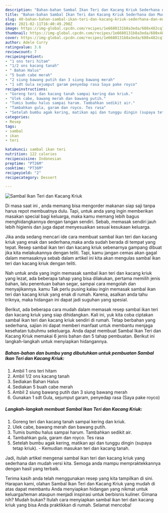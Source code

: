 ```yaml
---
description: "Bahan-bahan Sambal Ikan Teri dan Kacang Kriuk Sederhana dan Mudah Dibuat"
title: "Bahan-bahan Sambal Ikan Teri dan Kacang Kriuk Sederhana dan Mudah Dibuat"
slug: 40-bahan-bahan-sambal-ikan-teri-dan-kacang-kriuk-sederhana-dan-mudah-dibuat
date: 2021-02-11T16:40:49.298Z
image: https://img-global.cpcdn.com/recipes/1e6680131b8a3eda/680x482cq70/sambal-ikan-teri-dan-kacang-kriuk-foto-resep-utama.jpg
thumbnail: https://img-global.cpcdn.com/recipes/1e6680131b8a3eda/680x482cq70/sambal-ikan-teri-dan-kacang-kriuk-foto-resep-utama.jpg
cover: https://img-global.cpcdn.com/recipes/1e6680131b8a3eda/680x482cq70/sambal-ikan-teri-dan-kacang-kriuk-foto-resep-utama.jpg
author: Adele Curry
ratingvalue: 3.6
reviewcount: 7
recipeingredient:
- "1 ons teri hitam"
- "1/2 ons kacang tanah"
- " Bahan Halus"
- "5 buah cabe merah"
- "2 siung bawang putih dan 3 siung bawang merah"
- "1 sdt Gula sejumput garam penyedap rasa Saya pake royco"
recipeinstructions:
- "Goreng teri dan kacang tanah sampai kering dan kriuk."
- "Ulek cabe, bawang merah dan bawang putih."
- "Tumis bumbu halus sampai harum. Tambahkan sedikit air."
- "Tambahkan gula, garam dan royco. Tes rasa"
- "Setelah bumbu agak kering, matikan api dan tunggu dingin (supaya tetap kriuk).  Kemudian masukan teri dan kacang tanah."
categories:
- Resep
tags:
- sambal
- ikan
- teri

katakunci: sambal ikan teri 
nutrition: 122 calories
recipecuisine: Indonesian
preptime: "PT26M"
cooktime: "PT36M"
recipeyield: "2"
recipecategory: Dessert

---
```



![Sambal Ikan Teri dan Kacang Kriuk](https://img-global.cpcdn.com/recipes/1e6680131b8a3eda/680x482cq70/sambal-ikan-teri-dan-kacang-kriuk-foto-resep-utama.jpg)

Di masa  saat ini , anda memang bisa mengorder makanan siap saji tanpa harus repot membuatnya dulu. Tapi, untuk anda yang ingin memberikan masakan special bagi keluarga, maka kamu memang lebih bagus menghidangkannya dengan tangan sendiri. Sebab, memasak sendiri jauh lebih higienis dan juga dapat menyesuaikan sesuai kesukaan keluarga.

Jika anda sedang mencari ide cara membuat sambal ikan teri dan kacang kriuk yang enak dan sederhana,maka anda sudah berada di tempat yang tepat. Resep sambal ikan teri dan kacang kriuk  sebenarnya gampang dibuat jika kita melakukannya dengan teliti. Tapi, kamu jangan cemas akan gagal dalam memasaknya 
sebab dalam artikel ini kita akan mengulas sambal ikan teri dan kacang kriuk dengan teliti.  



Nah untuk anda yang ingin memasak sambal ikan teri dan kacang kriuk yang lezat, ada beberapa tahap yang bisa dilakukan, pertama memilih jenis bahan, lalu penentuan bahan segar, sampai cara mengolah dan menyajikannya. kamu Tak perlu pusing kalau ingin memasak sambal ikan teri dan kacang kriuk yang enak di rumah. Karena, asalkan anda  tahu triknya, maka hidangan ini dapat jadi suguhan yang spesial.

Berikut, ada beberapa cara mudah dalam memasak resep sambal ikan teri dan kacang kriuk yang siap dihidangkan. Kali ini, yuk kita coba ciptakan sambal ikan teri dan kacang kriuk sendiri di rumah. Tetap berbahan yang sederhana, sajian ini dapat memberi manfaat untuk membantu menjaga kesehatan tubuhmu sekeluarga. Anda dapat membuat Sambal Ikan Teri dan Kacang Kriuk memakai 6 jenis bahan dan 5 tahap pembuatan. Berikut ini langkah-langkah untuk menyiapkan hidangannya.

<!--inarticleads1-->

##### Bahan-bahan dan bumbu yang dibutuhkan untuk pembuatan Sambal Ikan Teri dan Kacang Kriuk:

1. Ambil 1 ons teri hitam
1. Ambil 1/2 ons kacang tanah
1. Sediakan  Bahan Halus
1. Sediakan 5 buah cabe merah
1. Ambil 2 siung bawang putih dan 3 siung bawang merah
1. Gunakan 1 sdt Gula, sejumput garam, penyedap rasa (Saya pake royco)




<!--inarticleads2-->

##### Langkah-langkah membuat Sambal Ikan Teri dan Kacang Kriuk:

1. Goreng teri dan kacang tanah sampai kering dan kriuk.
1. Ulek cabe, bawang merah dan bawang putih.
1. Tumis bumbu halus sampai harum. Tambahkan sedikit air.
1. Tambahkan gula, garam dan royco. Tes rasa
1. Setelah bumbu agak kering, matikan api dan tunggu dingin (supaya tetap kriuk).  - Kemudian masukan teri dan kacang tanah.




Jadi, itulah artikel mengenai  sambal ikan teri dan kacang kriuk  yang sederhana dan mudah versi kita. Semoga anda mampu mempraktekkannya dengan hasil yang terbaik. 

Terima kasih anda telah menggunakan resep yang kita tampilkan di sini. Harapan kami, olahan  Sambal Ikan Teri dan Kacang Kriuk yang mudah di atas dapat membantu Anda menyiapkan hidangan yang nikmat untuk keluarga/teman ataupun menjadi inspirasi untuk berbisnis kuliner. Gimana nih? Mudah bukan? Itulah cara menyiapkan sambal ikan teri dan kacang kriuk yang bisa Anda praktikkan di rumah. Selamat mencoba!

